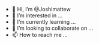 - 👋 Hi, I’m @Joshimattew
- 👀 I’m interested in ...
- 🌱 I’m currently learning ...
- 💞️ I’m looking to collaborate on ...
- 📫 How to reach me ...

<!---
Joshimattew/Joshimattew is a ✨ special ✨ repository because its `README.md` (this file) appears on your GitHub profile.
You can click the Preview link to take a look at your changes.
--->

